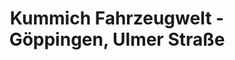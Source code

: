 ---
title: "Kummich Fahrzeugwelt - Göppingen, Ulmer Straße"
url: /goeppingen/kummich-fahrzeugwelt-goeppingen-ulmer-strasse/
shop: Autohaus
---